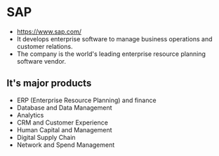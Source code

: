 # SAP

- <https://www.sap.com/>
- It develops enterprise software to manage business operations and customer relations.
- The company is the world's leading enterprise resource planning software vendor.

## It's major products

- ERP (Enterprise Resource Planning) and finance
- Database and Data Management
- Analytics
- CRM and Customer Experience
- Human Capital and Management
- Digital Supply Chain
- Network and Spend Management
